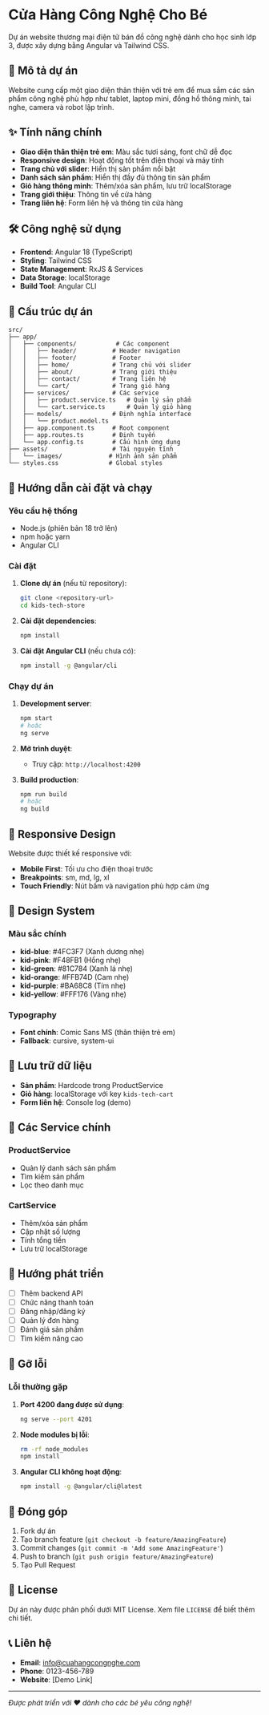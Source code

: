 # Cửa Hàng Công Nghệ Cho Bé

Dự án website thương mại điện tử bán đồ công nghệ dành cho học sinh lớp 3, được xây dựng bằng Angular và Tailwind CSS.

## 🎯 Mô tả dự án

Website cung cấp một giao diện thân thiện với trẻ em để mua sắm các sản phẩm công nghệ phù hợp như tablet, laptop mini, đồng hồ thông minh, tai nghe, camera và robot lập trình.

## ✨ Tính năng chính

- **Giao diện thân thiện trẻ em**: Màu sắc tươi sáng, font chữ dễ đọc
- **Responsive design**: Hoạt động tốt trên điện thoại và máy tính
- **Trang chủ với slider**: Hiển thị sản phẩm nổi bật
- **Danh sách sản phẩm**: Hiển thị đầy đủ thông tin sản phẩm
- **Giỏ hàng thông minh**: Thêm/xóa sản phẩm, lưu trữ localStorage
- **Trang giới thiệu**: Thông tin về cửa hàng
- **Trang liên hệ**: Form liên hệ và thông tin cửa hàng

## 🛠️ Công nghệ sử dụng

- **Frontend**: Angular 18 (TypeScript)
- **Styling**: Tailwind CSS
- **State Management**: RxJS & Services
- **Data Storage**: localStorage
- **Build Tool**: Angular CLI

## 📁 Cấu trúc dự án

```
src/
├── app/
│   ├── components/           # Các component
│   │   ├── header/          # Header navigation
│   │   ├── footer/          # Footer
│   │   ├── home/            # Trang chủ với slider
│   │   ├── about/           # Trang giới thiệu
│   │   ├── contact/         # Trang liên hệ
│   │   └── cart/            # Trang giỏ hàng
│   ├── services/            # Các service
│   │   ├── product.service.ts   # Quản lý sản phẩm
│   │   └── cart.service.ts      # Quản lý giỏ hàng
│   ├── models/              # Định nghĩa interface
│   │   └── product.model.ts
│   ├── app.component.ts     # Root component
│   ├── app.routes.ts        # Định tuyến
│   └── app.config.ts        # Cấu hình ứng dụng
├── assets/                  # Tài nguyên tĩnh
│   └── images/             # Hình ảnh sản phẩm
└── styles.css              # Global styles
```

## 🚀 Hướng dẫn cài đặt và chạy

### Yêu cầu hệ thống

- Node.js (phiên bản 18 trở lên)
- npm hoặc yarn
- Angular CLI

### Cài đặt

1. **Clone dự án** (nếu từ repository):
   ```bash
   git clone <repository-url>
   cd kids-tech-store
   ```

2. **Cài đặt dependencies**:
   ```bash
   npm install
   ```

3. **Cài đặt Angular CLI** (nếu chưa có):
   ```bash
   npm install -g @angular/cli
   ```

### Chạy dự án

1. **Development server**:
   ```bash
   npm start
   # hoặc
   ng serve
   ```

2. **Mở trình duyệt**:
   - Truy cập: `http://localhost:4200`

3. **Build production**:
   ```bash
   npm run build
   # hoặc
   ng build
   ```

## 📱 Responsive Design

Website được thiết kế responsive với:
- **Mobile First**: Tối ưu cho điện thoại trước
- **Breakpoints**: sm, md, lg, xl
- **Touch Friendly**: Nút bấm và navigation phù hợp cảm ứng

## 🎨 Design System

### Màu sắc chính

- **kid-blue**: #4FC3F7 (Xanh dương nhẹ)
- **kid-pink**: #F48FB1 (Hồng nhẹ)
- **kid-green**: #81C784 (Xanh lá nhẹ)
- **kid-orange**: #FFB74D (Cam nhẹ)
- **kid-purple**: #BA68C8 (Tím nhẹ)
- **kid-yellow**: #FFF176 (Vàng nhẹ)

### Typography

- **Font chính**: Comic Sans MS (thân thiện trẻ em)
- **Fallback**: cursive, system-ui

## 💾 Lưu trữ dữ liệu

- **Sản phẩm**: Hardcode trong ProductService
- **Giỏ hàng**: localStorage với key `kids-tech-cart`
- **Form liên hệ**: Console log (demo)

## 🔧 Các Service chính

### ProductService
- Quản lý danh sách sản phẩm
- Tìm kiếm sản phẩm
- Lọc theo danh mục

### CartService
- Thêm/xóa sản phẩm
- Cập nhật số lượng
- Tính tổng tiền
- Lưu trữ localStorage

## 🎯 Hướng phát triển

- [ ] Thêm backend API
- [ ] Chức năng thanh toán
- [ ] Đăng nhập/đăng ký
- [ ] Quản lý đơn hàng
- [ ] Đánh giá sản phẩm
- [ ] Tìm kiếm nâng cao

## 🐛 Gỡ lỗi

### Lỗi thường gặp

1. **Port 4200 đang được sử dụng**:
   ```bash
   ng serve --port 4201
   ```

2. **Node modules bị lỗi**:
   ```bash
   rm -rf node_modules
   npm install
   ```

3. **Angular CLI không hoạt động**:
   ```bash
   npm install -g @angular/cli@latest
   ```

## 👥 Đóng góp

1. Fork dự án
2. Tạo branch feature (`git checkout -b feature/AmazingFeature`)
3. Commit changes (`git commit -m 'Add some AmazingFeature'`)
4. Push to branch (`git push origin feature/AmazingFeature`)
5. Tạo Pull Request

## 📄 License

Dự án này được phân phối dưới MIT License. Xem file `LICENSE` để biết thêm chi tiết.

## 📞 Liên hệ

- **Email**: info@cuahangcongnghe.com
- **Phone**: 0123-456-789
- **Website**: [Demo Link]

---

*Được phát triển với ❤️ dành cho các bé yêu công nghệ!*